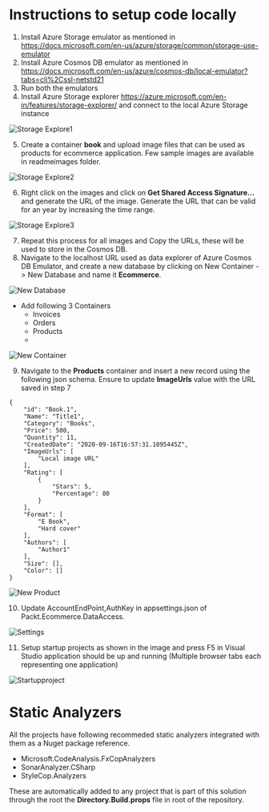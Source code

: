 # Instructions to setup code locally

1) Install Azure Storage emulator as mentioned in https://docs.microsoft.com/en-us/azure/storage/common/storage-use-emulator
2) Install Azure Cosmos DB emulator as mentioned in https://docs.microsoft.com/en-us/azure/cosmos-db/local-emulator?tabs=cli%2Cssl-netstd21
3) Run both the emulators
4) Install Azure Storage explorer https://azure.microsoft.com/en-in/features/storage-explorer/ and connect to the local Azure Storage instance

![Storage Explore1](readmeimages/Storage-Explorer1.png)

5) Create a container **book** and upload image files that can be used as products for ecommerce application. Few sample images are available in readmeimages folder.

![Storage Explore2](readmeimages/Storage-Explorer2.png)

6) Right click on the images and click on **Get Shared Access Signature...** and generate the URL of the image. Generate the URL that can be valid for an year by increasing the time range.

![Storage Explore3](readmeimages/Storage-Explorer3.png)

7) Repeat this process for all images and Copy the URLs, these will be used to store in the Cosmos DB.
8) Navigate to the localhost URL used as data explorer of Azure Cosmos DB Emulator, and create a new database by clicking on New Container -> New Database and name it **Ecommerce**. 

![New Database](readmeimages/New-Database.png)
- Add following 3 Containers
  - Invoices
  - Orders
  - Products
  - 
![New Container](readmeimages/New-Container.png)

9) Navigate to the **Products** container and insert a new record using the following json schema. Ensure to update **ImageUrls** value with the URL saved in step 7

```
{
    "id": "Book.1",
    "Name": "Title1",
    "Category": "Books",
    "Price": 500,
    "Quantity": 11,
    "CreatedDate": "2020-09-16T16:57:31.1095445Z",
    "ImageUrls": [
        "Local image URL" 
    ],
    "Rating": [
        {
            "Stars": 5,
            "Percentage": 80
        }
    ],
    "Format": [
        "E Book",
        "Hard cover"
    ],
    "Authors": [
        "Author1"
    ],
    "Size": [],
    "Color": []
}
```

![New Product](readmeimages/ProductInsert.png)

10) Update AccountEndPoint,AuthKey in appsettings.json of Packt.Ecommerce.DataAccess.

![Settings](readmeimages/settings.png)

11) Setup startup projects as shown in the image and press F5 in Visual Studio application should be up and running (Multiple browser tabs each representing one application)

![Startupproject](readmeimages/StartupProject.png)


# Static Analyzers

All the projects have following recommeded static analyzers integrated with them as a Nuget package reference.

- Microsoft.CodeAnalysis.FxCopAnalyzers
- SonarAnalyzer.CSharp
- StyleCop.Analyzers

These are automatically added to any project that is part of this solution through the root the **Directory.Build.props** file in root of the repository.